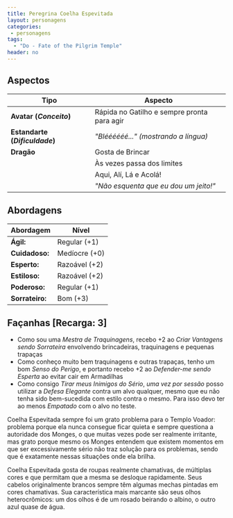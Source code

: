 ```yaml
---
title: Peregrina Coelha Espevitada
layout: personagens
categories:
 - personagens
tags:
  - "Do - Fate of the Pilgrim Temple"
header: no
---
```


## Aspectos

| **Tipo** | **Aspecto** |
|----------|-------------|
| **Avatar (_Conceito_)** | Rápida no Gatilho e sempre pronta para agir |
| **Estandarte (_Dificuldade_)** | _"Bléééééé..." (mostrando a língua)_ |
| **Dragão** | Gosta de Brincar |
| | Às vezes passa dos limites |
| | Aqui, Alí, Lá e Acolá! |
| | _"Não esquenta que eu dou um jeito!"_ |

## Abordagens 

| **Abordagem**   | **Nível** |
|-----------------|-----------|
| **Ágil:**       | Regular (+1) |
| **Cuidadoso:**  | Medíocre (+0) |
| **Esperto:**    | Razoável (+2) |
| **Estiloso:**   | Razoável (+2) |
| **Poderoso:**   | Regular (+1) |
| **Sorrateiro:** | Bom (+3) |

## Façanhas [Recarga: 3]

+ Como sou uma _Mestra de Traquinagens_, recebo +2 ao _Criar Vantagens sendo Sorrateira_ envolvendo brincadeiras, traquinagens e pequenas trapaças
+ Como conheço muito bem traquinagens e outras trapaças, tenho um bom _Senso do Perigo_, e portanto recebo +2 ao _Defender-me sendo Esperta_ ao evitar cair em Armadilhas
+ Como consigo _Tirar meus Inimigos do Sério_, _uma vez por sessão_ posso utilizar a _Defesa Elegante_ contra um alvo qualquer, mesmo que eu não tenha sido bem-sucedida com estilo contra o mesmo. Para isso devo ter ao menos _Empatado_ com o alvo no teste.

Coelha Espevitada sempre foi um grato problema para o Templo Voador: problema porque ela nunca consegue ficar quieta e sempre questiona a autoridade dos Monges, o que muitas vezes pode ser realmente irritante, mas grato porque mesmo os Monges entendem que existem momentos em que ser excessivamente sério não traz solução para os problemas, sendo que é exatamente nessas situações onde ela brilha.

Coelha Espevitada gosta de roupas realmente chamativas, de múltiplas cores e que permitam que a mesma se desloque rapidamente. Seus cabelos originalmente brancos sempre têm algumas mechas pintadas em cores chamativas. Sua característica mais marcante são seus olhos heterocrômicos: um dos olhos é de um rosado beirando o albino, o outro azul quase de água.

